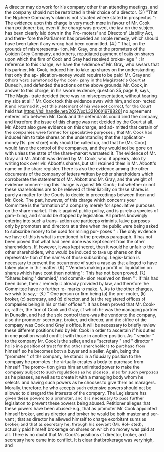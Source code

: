 A director may do work for his company other than attending meetings, and the company should not be restricted in their choice of a director. (3.) "That the Ngahere Company's claim is not situated where stated in prospectus ": The evidence upon this charge is very much more in favour of Mr. Cook than petitioner; but, even if the charge was proved, the law on the subject has been clearly laid down in the Pro- moters' and Directors' Liability Act, and there- fore the Parliament has provided an ample remedy, which should have been taken if any wrong had been committed. (4.) " That, on the grounds of misrepresenta- tion, Mr. Gray, one of the promoters of the Golden Grey Company, and others, repudiated payment of calls on shares upon which the firm of Cook and Gray had received broker- age " : In reference to this charge, we have the evidence of Mr. Gray, who swears that his partner, Mr. Cook, induced him to take up shares on the understanding that only the ap- plication-money would require to be paid. Mr. Gray and others were summoned by the com- pany in the Magistrate's Court at Dunedin, and defended the actions on the above grounds. Mr. Cook, in answer to this charge, in his sworn evidence, question 35, page 8, says, "The Magis- trate decided there was no misrepresentation, without hearing my side at all." Mr. Cook took this evidence away with him, and cor- rected it and returned it ; yet this statement of his was not correct, for the Court held that https://hdl.handle.net/2027/uc1.32106019788261 no agreement entered into between Mr. Cook and the defendants could bind the company, and therefore the issue of this charge was not decided by the Court at all. Mr. Abbott also gave evidence on this charge, and ad- mitted that certain of the companies were formed for speculative purposes ; that Mr. Cook had induced him to take shares on the understanding that the application-money (1s. per share) only should be called up, and that he (Mr. Cook) would have the control of the companies, and they would not be gone on with unless the state of the share-market warranted it. The evidence of Mr. Gray and Mr. Abbott was denied by Mr. Cook, who, it appears, also by writing took over Mr. Abbott's shares, but still retained them in Mr. Abbott's name on the share register. There is also the evidence among the other documents of the company of letters written by other shareholders which corroborate the statements of Mr. Abbott and Mr. Gray, and the weight of evidence concern- ing this charge is against Mr. Cook ; but whether or not these shareholders are to be relieved of their liability on these shares is purely a matter for the Courts to decide in proceedings between them and Mr. Cook. The part, however, of this charge which concerns your Committee is the formation of a company merely for speculative purposes on the share-market. This is against public policy, and is purely a species of gam- bling, and should be stopped by legislation. All parties knowingly entering into such a trans- action are particeps criminis. lative purposes only by promoters and directors at a time when the public were being asked to subscribe money to be used for mining pur- poses " : The only evidence we have of this is what is mentioned in the previous paragraph. It has not been proved that what had been done was kept secret from the other shareholders. If, however, it was kept secret, then it would he unfair to the other shareholders, who would be induced to take up shares on the representa- tion of the names of those subscribing. Legis- lation is necessary to prevent the occurrence of such a case as that alleged to have taken place in this matter. (6.) " Vendors making a profit on liquidation on shares which have cost them nothing" : This has not been proved. (7.) "Shares being ' dummied,' and commis- sion received on them " : If this had been done, then a remedy is already provided by law, and therefore the Committee have no further re- marks to make. V. As to the other charges, we wish to say,- (8.) " One person or firm being (a) the pro- moter, (b) broker, (c) secretary, and (d) director, and (e) the registered offices of companies being in his or their offices ": It has been proved that Mr. Cook-or, rather, the firm of Cook and Gray, of which he was the managing partner in Dunedin, and had the sole control there-was the vendor to the company, also the promoter, secretary, broker, and director, and the office of the company was Cook and Gray's office. It will be necessary to briefly review these different positions held by Mr. Cook in order to ascertain if his duties in one position would conflict with those in another position. As " vendor " to the company Mr. Cook is the seller, and as "secretary " and " director " he is in a position of trust for the other shareholders to purchase from himself, so he becomes both a buyer and a seller. Again, being the "promoter " of the company, he stands in a fiduciary position to the company he promotes : he virtually creates a body to purchase from himself. The promo- tion gives him an unlimited power to make the company subject to such regulations as he pleases ; also for such purposes as he pleases, as well as to create it with a managing body whom he selects, and having such powers as he chooses to give them as managers. Morally, therefore, he who accepts such extensive powers should not be allowed to disregard the interests of the company. The Legislature has given these powers to a promoter, and it is necessary to pass further legislation to prevent these powers being abused. Petitioner alleges that these powers have been abused-e.g., that as promoter Mr. Cook appointed himself broker, and as director and broker he would be both master and ser- vant ; that as director he allowed himself to charge exorbitant sums as broker; and that as secretary he, through his servant (Mr. Hol- sted), actually paid himself brokerage on shares on which no money was paid at all. There is no doubt that Mr. Cook's positions of director, broker, and secretary here came into conflict. It is clear that brokerage was very high, and 